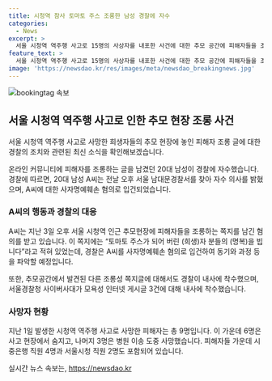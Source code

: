 ```yaml
---
title: 시청역 참사 토마토 주스 조롱한 남성 경찰에 자수
categories:
  - News
excerpt: >
  서울 시청역 역주행 사고로 15명의 사상자를 내포한 사건에 대한 추모 공간에 피해자들을 조롱하는 글을 남긴 20대 남성이 경찰에 자수했다. A씨는 추모 현장에 조롱성 쪽지를 남긴 혐의를 받고, 경찰은 동기와 과정을 조사 중이다. 또한 모욕성 인터넷 게시글에 대한 내사도 진행 중이다. 지난 1일 발생한 시청역 역주행 사고로 9명이 숨지고, 희생자 중에는 시중은행 직원과 서울시청 직원도 있었다.
feature_text: >
  서울 시청역 역주행 사고로 15명의 사상자를 내포한 사건에 대한 추모 공간에 피해자들을 조롱하는 글을 남긴 20대 남성이 경찰에 자수했다. A씨는 추모 현장에 조롱성 쪽지를 남긴 혐의를 받고, 경찰은 동기와 과정을 조사 중이다. 또한 모욕성 인터넷 게시글에 대한 내사도 진행 중이다. 지난 1일 발생한 시청역 역주행 사고로 9명이 숨지고, 희생자 중에는 시중은행 직원과 서울시청 직원도 있었다.
image: 'https://newsdao.kr/res/images/meta/newsdao_breakingnews.jpg'
---
```


<p><img src="https://newsdao.kr/res/images/meta/newsdao_breakingnews.jpg" alt="bookingtag 속보" /></p>

<h2 data-ke-size="size26">서울 시청역 역주행 사고로 인한 추모 현장 조롱 사건</h2>

<p>서울 시청역 역주행 사고로 사망한 희생자들의 추모 현장에 놓인 피해자 조롱 글에 대한 경찰의 조치와 관련된 최신 소식을 확인해보겠습니다.</p>

<p data-ke-size="size16">온라인 커뮤니티에 피해자를 조롱하는 글을 남겼던 20대 남성이 경찰에 자수했습니다. 경찰에 따르면, 20대 남성 A씨는 전날 오후 서울 남대문경찰서를 찾아 자수 의사를 밝혔으며, A씨에 대한 사자명예훼손 혐의로 입건되었습니다.</p>

<h3 data-ke-size="size24">A씨의 행동과 경찰의 대응</h3>

<p data-ke-size="size16">A씨는 지난 3일 오후 서울 시청역 인근 추모현장에 피해자들을 조롱하는 쪽지를 남긴 혐의를 받고 있습니다. 이 쪽지에는 “토마토 주스가 되어 버린 (희생)자 분들의 (명복)을 빕니다”라고 적혀 있었는데, 경찰은 A씨를 사자명예훼손 혐의로 입건하여 동기와 과정 등을 파악할 예정입니다.</p>

<p data-ke-size="size16">또한, 추모공간에서 발견된 다른 조롱성 쪽지글에 대해서도 경찰이 내사에 착수했으며, 서울경찰청 사이버사대가 모욕성 인터넷 게시글 3건에 대해 내사에 착수했습니다.</p>

<h3 data-ke-size="size24">사망자 현황</h3>

<p data-ke-size="size16">지난 1일 발생한 시청역 역주행 사고로 사망한 피해자는 총 9명입니다. 이 가운데 6명은 사고 현장에서 숨지고, 나머지 3명은 병원 이송 도중 사망했습니다. 피해자들 가운데 시중은행 직원 4명과 서울시청 직원 2명도 포함되어 있습니다.</p>
실시간 뉴스 속보는, <a href="https://newsdao.kr" rel="dofollow">https://newsdao.kr</a>


